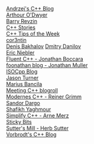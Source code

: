 [Andrzej's C++ Blog](https://akrzemi1.wordpress.com/)<br>
[Arthour O'Dwyer](https://quuxplusone.github.io/blog/) <br>
[Barry Revzin](https://brevzin.github.io/posts/)<br>
[C++ Stories](https://www.cppstories.com/) <br>
[C++ Tips of the Week](https://abseil.io/tips/)<br>
[cor3ntin](https://cor3ntin.github.io/)<br>
[Denis Bakhalov](https://easyperf.net/)
[Dmitry Danilov](https://ddanilov.me/)<br>
[Eric Niebler](https://ericniebler.com/)<br>
[Fluent C++ - Jonathan Boccara](https://www.fluentcpp.com/)<br>
[foonathan blog - Jonathan Muller](https://www.foonathan.net/)<br>
[ISOCpp Blog](https://isocpp.org/blog) <br>
[Jason Turner](https://articles.emptycrate.com/index.html)<br>
[Marius Bancila](https://mariusbancila.ro/blog/) <br>
[Meeting C++ blogroll](https://www.meetingcpp.com/blog/)<br>
[Modernes C++ - Reiner Grimm](https://www.modernescpp.com/)<br>
[Sandor Dargo](https://www.sandordargo.com/)<br>
[Shafikh Yaghmour](https://shafik.github.io/)<br>
[Simplify C++ - Arne Merz](https://arne-mertz.de/)<br>
[Sticky Bits](https://blog.feabhas.com/)<br>
[Sutter's Mill - Herb Sutter](https://herbsutter.com/) <br>
[Vorbrodt's C++ Blog](https://vorbrodt.blog/)<br>

